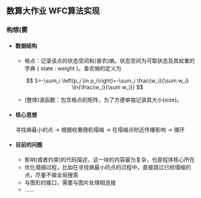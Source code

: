 ## 数算大作业   WFC算法实现

### 构想(雾

- #### 数据结构

  - 格点：记录该点的状态空间和(香农)熵。状态空间为可取状态及其权重的字典 { state : weight }。香农熵的定义为

  $$
  S=-\sum_i \left(p_i \ln p_i\right)=-\sum_i \frac{w_i}{\sum w_i} \ln{\frac{w_i}{\sum w_i}}
  $$

  - (整体)波函数：包含格点的矩阵，为了方便单独记录其大小(size)。

- #### 核心思想

  寻找熵最小的点  ->  根据权重随机塌缩  ->  在塌缩点附近传播影响  ->  循环

- #### 目前的问题

  - 影响(或者约束)的代码描述，这一块的内容最为复杂，也是程序核心所在
  - 优化塌缩过程，比如在寻找熵最小的点的过程中，直接跳过已经塌缩的点，尽量不做全局搜索
  - 与图形的接口，需要与图片处理相连接
  - ......
